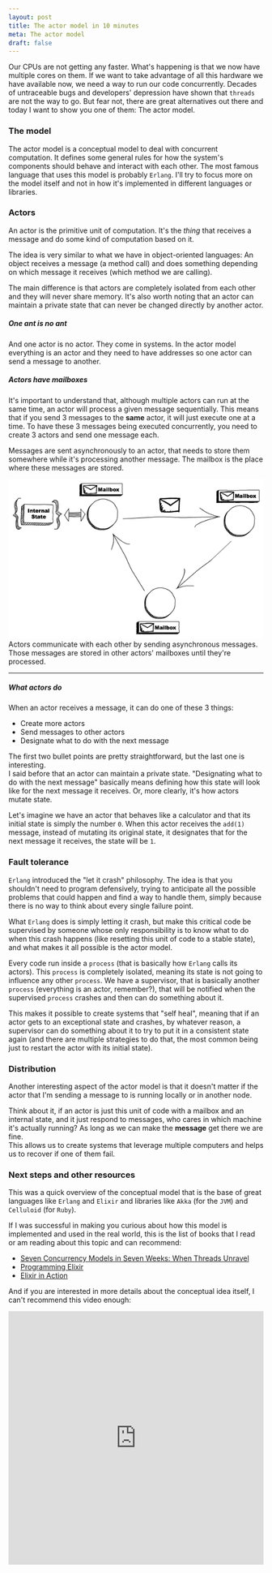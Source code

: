 ```yaml
---
layout: post
title: The actor model in 10 minutes
meta: The actor model
draft: false
---
```


Our CPUs are not getting any faster. What's happening is that we now have
multiple cores on them. If we want to take advantage of all this hardware we
have available now, we need a way to run our code concurrently. Decades of
untraceable bugs and developers' depression have shown that `threads` are not
the way to go. But fear not, there are great alternatives out there and today I
want to show you one of them: The actor model.

### The model

The actor model is a conceptual model to deal with concurrent computation. It
defines some general rules for how the system's components should behave and
interact with each other. The most famous language that uses this model is
probably `Erlang`. I'll try to focus more on the model itself and not in how
it's implemented in different languages or libraries.

### Actors

An actor is the primitive unit of computation. It's the *thing* that receives a
message and do some kind of computation based on it.  

The idea is very similar to what we have in object-oriented languages: An object
receives a message (a method call) and does something depending on which message
it receives (which method we are calling).  

The main difference is that actors are completely isolated from each other and
they will never share memory. It's also worth noting that an actor can maintain
a private state that can never be changed directly by another actor.

##### One ant is no ant

And one actor is no actor. They come in systems. In the actor model everything
is an actor and they need to have addresses so one actor can send a message to
another.

##### Actors have mailboxes

It's important to understand that, although multiple actors can run at the same
time, an actor will process a given message sequentially.
This means that if you send 3 messages to the **same** actor, it will just
execute one at a time. To have these 3 messages being executed concurrently, you
need to create 3 actors and send one message each.

Messages are sent asynchronously to an actor, that needs to store them somewhere
while it's processing another message. The mailbox is the place where these
messages are stored.

<img src="/assets/images/actors.png">
<div class="image-description">
  Actors communicate with each other by sending asynchronous messages. Those messages are stored in other actors' mailboxes until they're processed.
</div>
<hr />

##### What actors do

When an actor receives a message, it can do one of these 3 things:

* Create more actors
* Send messages to other actors
* Designate what to do with the next message

The first two bullet points are pretty straightforward, but the last one is interesting.  
I said before that an actor can maintain a private state. "Designating what to
do with the next message" basically means defining how this state will look like
for the next message it receives. Or, more clearly, it's how actors mutate
state.

Let's imagine we have an actor that behaves like a calculator and that its
initial state is simply the number `0`. When this actor receives the `add(1)`
message, instead of mutating its original state, it designates that for the next
message it receives, the state will be `1`.

### Fault tolerance

`Erlang` introduced the "let it crash" philosophy. The idea is that you
shouldn't need to program defensively, trying to anticipate all the possible
problems that could happen and find a way to handle them, simply because there
is no way to think about every single failure point.  

What `Erlang` does is simply letting it crash, but make this critical code be
supervised by someone whose only responsibility is to know what to do when this
crash happens (like resetting this unit of code to a stable state), and what
makes it all possible is the actor model.

Every code run inside a `process` (that is basically how `Erlang` calls its
actors). This `process` is completely isolated, meaning its state is not going
to influence any other `process`. We have a supervisor, that is basically
another `process` (everything is an actor, remember?), that will be notified
when the supervised `process` crashes and then can do something about it.

This makes it possible to create systems that "self heal", meaning that if an
actor gets to an exceptional state and crashes, by whatever reason, a supervisor
can do something about it to try to put it in a consistent state again (and
there are multiple strategies to do that, the most common being just to restart
the actor with its initial state).

### Distribution

Another interesting aspect of the actor model is that it doesn't matter if the
actor that I'm sending a message to is running locally or in another node.

Think about it, if an actor is just this unit of code with a mailbox and an
internal state, and it just respond to messages, who cares in which machine it's
actually running? As long as we can make the **message** get there we are fine.  
This allows us to create systems that leverage multiple computers and helps us
to recover if one of them fail.

### Next steps and other resources

This was a quick overview of the conceptual model that is the base of great
languages like `Erlang` and `Elixir` and libraries like `Akka` (for the `JVM`)
and `Celluloid` (for `Ruby`).

If I was successful in making you curious about how this model is implemented
and used in the real world, this is the list of books that I read or am reading
about this topic and can recommend:

* [Seven Concurrency Models in Seven Weeks: When Threads Unravel](https://amzn.to/3rznII1)
* [Programming Elixir](https://amzn.to/3xMZcUL)
* [Elixir in Action](https://amzn.to/3EhOpV2)

And if you are interested in more details about the conceptual idea itself, I
can't recommend this video enough:

<iframe width="100%" height="500" src="https://www.youtube.com/embed/7erJ1DV_Tlo" frameborder="0" allowfullscreen></iframe>
